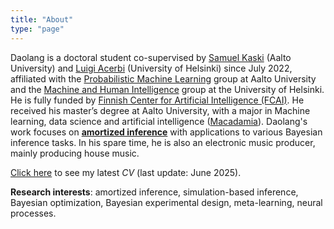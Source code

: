 ```yaml
---
title: "About"
type: "page"
---
```



Daolang is a doctoral student co-supervised by [Samuel Kaski](https://kaski-lab.com/) (Aalto University) and [Luigi Acerbi](https://lacerbi.github.io/) (University of Helsinki) since July 2022, affiliated with the [Probabilistic Machine Learning](https://research.cs.aalto.fi/pml/) group at Aalto University and the [Machine and Human Intelligence](https://www.helsinki.fi/en/researchgroups/machine-and-human-intelligence) group at the University of Helsinki. He is fully funded by [Finnish Center for Artificial Intelligence (FCAI)](https://fcai.fi/). He received his master’s degree at Aalto University, with a major in Machine learning, data science and artificial intelligence ([Macadamia](https://www.aalto.fi/en/study-options/masters-programme-in-computer-communication-and-information-sciences-machine-learning)). Daolang's work focuses on [**amortized inference**](/amortized_inference/) with applications to various Bayesian inference tasks. In his spare time, he is also an electronic music producer, mainly producing house music. 

[Click here](/cv.pdf) to see my latest *CV* (last update: June 2025).

**Research interests**: amortized inference, simulation-based inference, Bayesian optimization, Bayesian experimental design, meta-learning, neural processes.